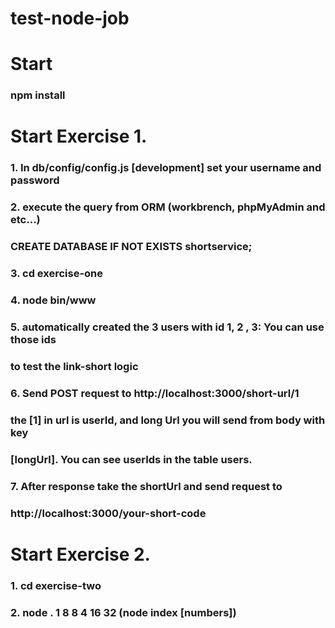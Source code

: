 # test-node-job


# Start
### npm install

# Start Exercise 1.
### 1. In db/config/config.js [development] set your username and password
### 2. execute the query from ORM (workbrench, phpMyAdmin and etc...)
###    CREATE DATABASE IF NOT EXISTS shortservice;
### 3. cd exercise-one
### 4. node bin/www 
### 5. automatically created the 3 users with id 1, 2 , 3: You can use those ids
###    to test the link-short logic
### 6. Send POST request to http://localhost:3000/short-url/1
###    the [1] in url is userId, and long Url you will send from body with key 
###    [longUrl]. You can see userIds in the table users.
### 7. After response take the shortUrl and send request to
###    http://localhost:3000/your-short-code

# Start Exercise 2.
### 1. cd exercise-two
### 2. node . 1 8 8 4 16 32 (node index [numbers])